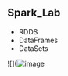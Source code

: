 
## Spark_Lab
- RDDS
- DataFrames
- DataSets

![](![image](https://user-images.githubusercontent.com/93586279/198261053-2d855535-3951-43f9-bbd4-72df90a111d5.png)
